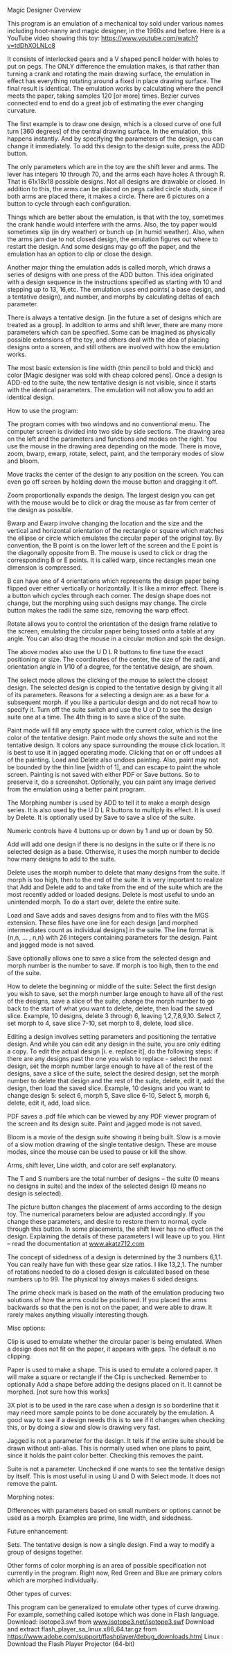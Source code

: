 Magic Designer Overview

This program is an emulation of a mechanical toy sold under various names including hoot-nanny and magic designer, in the 1960s and before. Here is a YouTube video showing this toy:
https://www.youtube.com/watch?v=tdDhXOLNLc8

It consists of interlocked gears and a V shaped pencil holder with holes to put on pegs. The ONLY difference the emulation makes, is that rather than turning a crank and rotating the main drawing surface, the emulation in effect has everything rotating around a fixed in place drawing surface. The final result is identical. The emulation works by calculating where the pencil meets the paper, taking samples 120 [or more] times. Bezier curves connected end to end do a great job of estimating the ever changing curvature.

The first example is to draw one design, which is a closed curve of one full turn [360 degrees] of the central drawing surface. In the emulation, this happens instantly. And by specifying the parameters of the design, you can change it immediately. To add this design to the design suite, press the ADD button.

The only parameters which are in the toy are the shift lever and arms. The lever has integers 10 through 70, and the arms each have holes A through R. That is 61x18x18 possible designs. Not all designs are drawable or closed. In addition to this, the arms can be placed on pegs called circle studs, since if both arms are placed there, it makes a circle. There are 6 pictures on a button to cycle through each configuration.

Things which are better about the emulation, is that with the toy, sometimes the crank handle would interfere with the arms. Also, the toy paper would sometimes slip (in dry weather) or bunch up (in humid weather). Also, when the arms jam due to not closed design, the emulation figures out where to restart the design. And some designs may go off the paper, and the emulation has an option to clip or close the design.

Another major thing the emulation adds is called morph, which draws a series of designs with one press of the ADD button. This idea originated with a design sequence in the instructions specified as starting with 10 and stepping up to 13, 16,etc. The emulation uses end points( a base design, and a tentative design), and number, and morphs by calculating deltas of each parameter.

There is always a tentative design. [in the future a set of designs which are treated as a group]. In addition to arms and shift lever, there are many more parameters which can be specified. Some can be imagined as physically possible extensions of the toy, and others deal with the idea of placing designs onto a screen, and still others are involved with how the emulation works.

The most basic extension is line width (thin pencil to bold and thick) and color [Magic designer was sold with cheap colored pens].
Once a design is ADD-ed to the suite, the new tentative design is not visible, since  it starts with the identical parameters. The emulation will not allow you to add an identical design.

How to use the program:

The program comes with two windows and no conventional menu. The computer screen is divided into two side by side sections. The drawing area on the left and the parameters and functions and modes on the right. You use the mouse in the drawing area depending on the mode. There is move, zoom, bwarp, ewarp, rotate, select, paint, and the temporary modes of slow and bloom.

Move tracks the center of the design to any position on the screen. You can even go off screen by holding down the mouse button and dragging it off.

Zoom proportionally expands the design. The largest design you can get with the mouse would be to click or drag the mouse as far from center of the design as possible.

Bwarp and Ewarp involve changing the location and the size and the vertical and horizontal orientation of the rectangle or square which matches the ellipse or circle which emulates the circular paper of the original toy. By convention,  the B point is on the lower left of the screen and the E point is the diagonally opposite from B. The mouse is used to click or drag the corresponding B or E points. It is called warp, since rectangles mean one dimension is compressed.

B can have one of 4 orientations which represents the design paper being flipped over either vertically or horizontally. It is like a mirror effect. There is a button which cycles through each corner. The design shape does not change, but the morphing using such designs may change. The circle button makes the radii the same size, removing the warp effect.

Rotate allows you to control the orientation of the design frame relative to the screen, emulating the circular paper being tossed onto a table at any angle. You can also drag the mouse in a circular motion and spin the design.

The above modes also use the U D L R buttons to fine tune the exact positioning or size. The coordinates of the center, the size of the radii, and orientation angle in 1/10 of a degree, for the tentative design, are shown.

The select mode allows the clicking of the mouse to select the closest design. The selected design is copied to the tentative design by giving it all of its parameters. Reasons for a selecting a design are: as a base for a subsequent morph. if you like a particular design and do not recall how to specify it. Turn off the suite switch and use the U or D to see the design suite one at a time. The 4th thing is to save a slice of the suite.

Paint mode will fill any empty space with the current color, which is the line color of the tentative design. Paint mode only shows the suite and not the tentative design. It colors any space surrounding the mouse click location. It is best to use it in jagged operating mode. Clicking that on or off undoes all of the painting. Load and Delete also undoes painting. Also, paint may not be bounded by the thin line [width of 1], and can escape to paint the whole screen. Painting is not saved with either PDF or Save buttons. So to preserve it, do a screenshot. Optionally, you can paint any image derived from the emulation using a better paint program.

The Morphing number is used by ADD to tell it to make a morph design series. It is also used by the U D L R buttons to multiply its effect. It is used by Delete. It is optionally used by Save to save a slice of the suite.

Numeric controls have 4 buttons up or down by 1 and up or down by 50.

Add will add one design if there is no designs in the suite or if there is no selected design as a base. Otherwise, it uses the morph number to decide how many designs to add to the suite. 

Delete uses the morph number to delete that many designs from the suite. If morph is too high, then to the end of the suite. It is very important to realize that Add and Delete add to and take from the end of the suite which are the most recently added or loaded designs. Delete is most useful to undo an unintended morph. To do a start over, delete the entire suite.

Load and Save adds and saves designs from and to files with the MGS extension. These files have one line for each design [and morphed intermediates count as individual designs] in the suite. The line format is {n,n, … , n,n} with 26 integers containing parameters for the design. Paint and jagged mode is not saved. 

Save optionally allows one to save a slice from the selected design and morph number is the number to save. If morph is too high, then to the end of the suite.

How to delete the beginning or middle of the suite: Select the first design you wish to save, set the morph number large enough to have all of the rest of the designs, save a slice of the suite, change the morph number to go back to the start of what you want to delete, delete, then load the saved slice. Example, 10 designs, delete 3 through 6, leaving 1,2,7,8,9,10. Select 7, set morph to 4, save slice 7-10, set morph to 8, delete, load slice.

Editing a design involves setting parameters and positioning the tentative design. And while you can edit any design in the suite, you are only editing a copy. To edit the actual design [i. e. replace it], do the following steps: if there are any designs past the one you wish to replace - select the next design, set the morph number large enough to have all of the rest of the designs, save a slice of the suite, select the desired design, set the morph number to delete that design and the rest of the suite, delete, edit it, add the design, then load the saved slice. Example, 10 designs and you want to change design 5: select 6, morph 5, Save slice 6-10, Select 5,  morph 6, delete, edit it, add, load slice.

PDF saves a .pdf file which can be viewed by any PDF viewer program of the screen and its design suite. Paint and jagged mode is not saved.

Bloom is a movie of the design suite showing it being built. Slow is a movie of a slow motion drawing of the single tentative design. These are mouse modes, since the mouse can be used to pause or kill the show.

Arms, shift lever, Line width, and color are self explanatory.

The T and S numbers are the total number of designs – the suite (0 means no designs in suite) and the index of the selected design (0 means no design is selected).

The picture button changes the placement of arms according to the design toy. The numerical parameters below are adjusted accordingly. If you change these parameters, and desire to restore them to normal, cycle through this button. In some placements, the shift lever has no effect on the design. Explaining the details of these parameters I will leave up to you. Hint – read the documentation at www.akatz712.com 

The concept of sidedness of a design is determined by the 3 numbers 6,1,1. You can really have fun with these gear size ratios. I like 13,2,1. The number of rotations needed to do a closed design is calculated based on these numbers up to 99. The physical toy always makes 6 sided designs.

The prime check mark is based on the math of the emulation producing two solutions of how the arms could be positioned. If you placed the arms backwards so that the pen is not on the paper, and were able to draw. It rarely makes anything visually interesting though.

Misc options:

Clip is used to emulate whether the circular paper is being emulated. When a design does not fit on the paper, it appears with gaps. The default is no clipping.

Paper is used to make a shape. This is used to emulate a colored paper. It will make a square or rectangle if the Clip is unchecked. Remember to optionally Add a shape before adding the designs placed on it. It cannot be morphed. [not sure how this works]

3X plot is to be used in the rare case when a design is so borderline that it may need more sample points to be done accurately by the emulation. A good way to see if a design needs this is to see if it changes when checking this, or by doing a slow and slow is drawing very fast.

Jagged is not a parameter for the design. It tells if the entire suite should be drawn without anti-alias. This is normally used when one plans to paint, since it holds the paint color better.  Checking this removes the paint.

Suite is not a parameter. Unchecked if one wants to see the tentative design by itself. This is most useful in using U and D with Select mode. It does not remove the paint.

Morphing notes:

Differences with parameters based on small numbers or options cannot be used as a morph. Examples are prime, line width, and sidedness. 

Future enhancement:

Sets. The tentative design is now a single design. Find a way to modify a group of designs together.

Other forms of color morphing is an area of possible specification not currently in the program. Right now, Red Green and Blue are primary colors which are morphed individually.

Other types of curves:

This program can be generalized to emulate other types of curve drawing. For example, something called isotope which was done in Flash language. 
Download: isotope3.swf from www.isotope3.net/isotope3.swf
Download and extract flash_player_sa_linux.x86_64.tar.gz from https://www.adobe.com/support/flashplayer/debug_downloads.html
Linux : Download the Flash Player Projector (64-bit)

